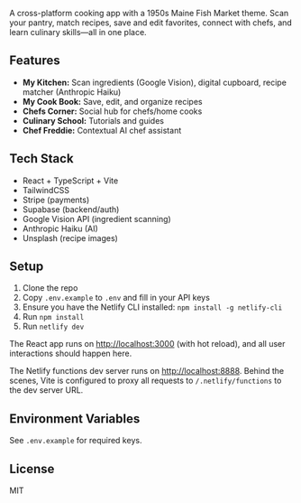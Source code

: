 
A cross-platform cooking app with a 1950s Maine Fish Market theme. Scan your pantry, match recipes, save and edit favorites, connect with chefs, and learn culinary skills—all in one place.

## Features
- **My Kitchen:** Scan ingredients (Google Vision), digital cupboard, recipe matcher (Anthropic Haiku)
- **My Cook Book:** Save, edit, and organize recipes
- **Chefs Corner:** Social hub for chefs/home cooks
- **Culinary School:** Tutorials and guides
- **Chef Freddie:** Contextual AI chef assistant

## Tech Stack
- React + TypeScript + Vite
- TailwindCSS
- Stripe (payments)
- Supabase (backend/auth)
- Google Vision API (ingredient scanning)
- Anthropic Haiku (AI)
- Unsplash (recipe images)

## Setup
1. Clone the repo
2. Copy `.env.example` to `.env` and fill in your API keys
3. Ensure you have the Netlify CLI installed: `npm install -g netlify-cli`
4. Run `npm install`
5. Run `netlify dev`

The React app runs on [http://localhost:3000](http://localhost:3000) (with hot reload), and all user interactions should happen here.

The Netlify functions dev server runs on [http://localhost:8888](http://localhost:8888). Behind the scenes, Vite is configured to proxy all requests to `/.netlify/functions` to the dev server URL.

## Environment Variables
See `.env.example` for required keys.

## License
MIT
